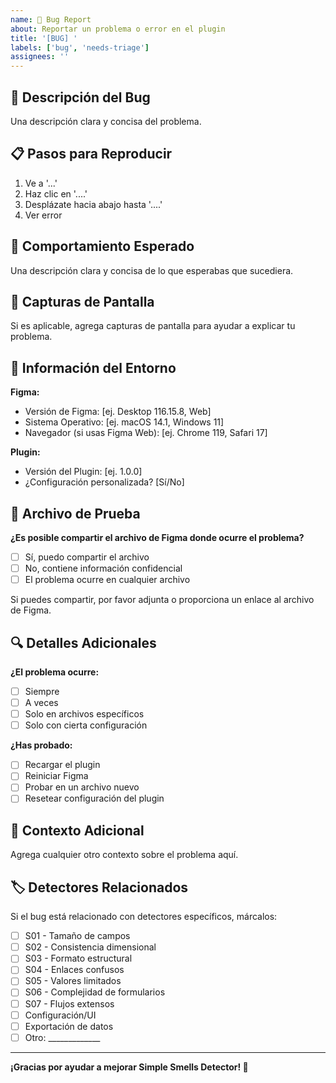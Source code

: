 ```yaml
---
name: 🐛 Bug Report
about: Reportar un problema o error en el plugin
title: '[BUG] '
labels: ['bug', 'needs-triage']
assignees: ''
---
```


## 🐛 Descripción del Bug

Una descripción clara y concisa del problema.

## 📋 Pasos para Reproducir

1. Ve a '...'
2. Haz clic en '....'
3. Desplázate hacia abajo hasta '....'
4. Ver error

## 🎯 Comportamiento Esperado

Una descripción clara y concisa de lo que esperabas que sucediera.

## 📸 Capturas de Pantalla

Si es aplicable, agrega capturas de pantalla para ayudar a explicar tu problema.

## 🔧 Información del Entorno

**Figma:**
- Versión de Figma: [ej. Desktop 116.15.8, Web]
- Sistema Operativo: [ej. macOS 14.1, Windows 11]
- Navegador (si usas Figma Web): [ej. Chrome 119, Safari 17]

**Plugin:**
- Versión del Plugin: [ej. 1.0.0]
- ¿Configuración personalizada? [Sí/No]

## 📁 Archivo de Prueba

**¿Es posible compartir el archivo de Figma donde ocurre el problema?**
- [ ] Sí, puedo compartir el archivo
- [ ] No, contiene información confidencial
- [ ] El problema ocurre en cualquier archivo

Si puedes compartir, por favor adjunta o proporciona un enlace al archivo de Figma.

## 🔍 Detalles Adicionales

**¿El problema ocurre:**
- [ ] Siempre
- [ ] A veces
- [ ] Solo en archivos específicos
- [ ] Solo con cierta configuración

**¿Has probado:**
- [ ] Recargar el plugin
- [ ] Reiniciar Figma
- [ ] Probar en un archivo nuevo
- [ ] Resetear configuración del plugin

## 📝 Contexto Adicional

Agrega cualquier otro contexto sobre el problema aquí.

## 🏷️ Detectores Relacionados

Si el bug está relacionado con detectores específicos, márcalos:

- [ ] S01 - Tamaño de campos
- [ ] S02 - Consistencia dimensional
- [ ] S03 - Formato estructural
- [ ] S04 - Enlaces confusos
- [ ] S05 - Valores limitados
- [ ] S06 - Complejidad de formularios
- [ ] S07 - Flujos extensos
- [ ] Configuración/UI
- [ ] Exportación de datos
- [ ] Otro: _____________

---

**¡Gracias por ayudar a mejorar Simple Smells Detector! 🚀**